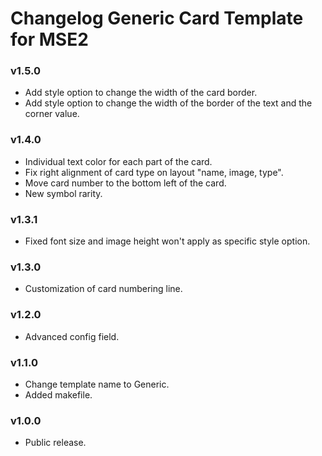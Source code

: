 # Changelog Generic Card Template for MSE2

### v1.5.0
+ Add style option to change the width of the card border.
+ Add style option to change the width of the border of the text and the corner value.

### v1.4.0
+ Individual text color for each part of the card.
+ Fix right alignment of card type on layout "name, image, type".
+ Move card number to the bottom left of the card.
+ New symbol rarity.

### v1.3.1
+ Fixed font size and image height won't apply as specific style option.

### v1.3.0
+ Customization of card numbering line.

### v1.2.0
+ Advanced config field.

### v1.1.0
+ Change template name to Generic.
+ Added makefile.

### v1.0.0
+ Public release.